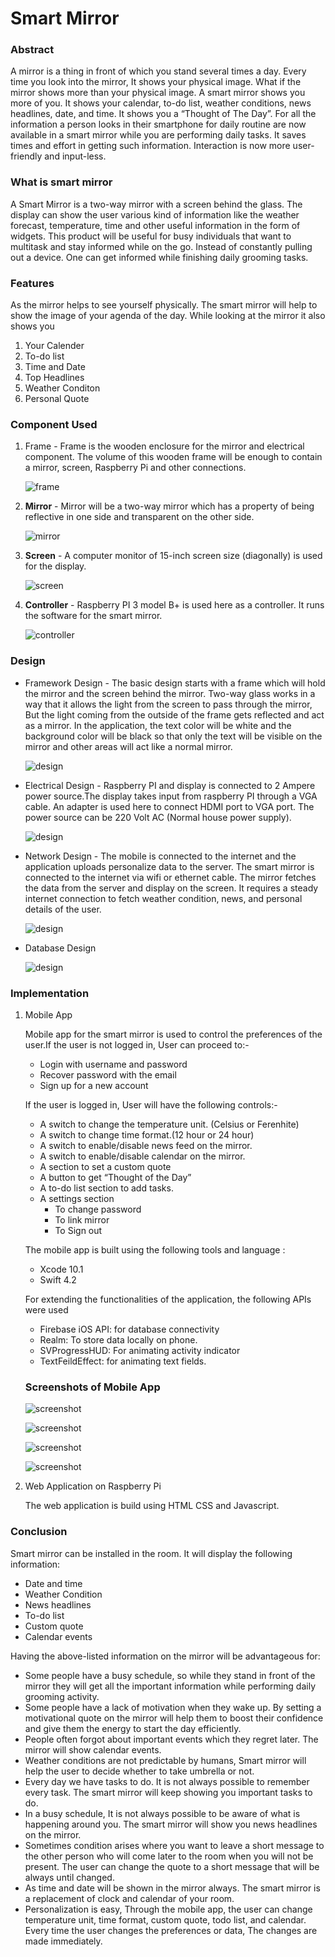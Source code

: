 # Smart Mirror

### Abstract

A mirror is a thing in front of which you stand several times a day. Every time you look into the mirror, It shows your physical image. What if the mirror shows more than your physical image. A smart mirror shows you more of you. It shows your calendar, to-do list, weather conditions, news headlines, date, and time. It shows you a “Thought of The Day”. For all the information a person looks in their smartphone for daily routine are now available in a smart mirror while you are performing daily tasks. It saves times and effort in getting such information. Interaction is now more user-friendly and input-less.

### What is smart mirror

A Smart Mirror is a two-way mirror with a screen behind the glass. The display can show the user various kind of information like the weather forecast, temperature, time and other useful information in the form of widgets. This product will be useful for busy individuals that want to multitask and stay informed while on the go. Instead of constantly pulling out a device. One can get informed while finishing daily grooming tasks.

### Features

As the mirror helps to see yourself physically. The smart mirror will help to show the image of your agenda of the day. While looking at the mirror it also shows you

1. Your Calender
2. To-do list
3. Time and Date
4. Top Headlines
5. Weather Conditon
6. Personal Quote

### Component Used

1. Frame -  Frame is the wooden enclosure for the mirror and electrical component. The volume of this wooden frame will be enough to contain a mirror, screen, Raspberry Pi and other connections.

   ![frame](assets/frame.jpg)

2. **Mirror** - Mirror will be a two-way mirror which has a property of being reflective in one side and transparent on the other side.

   ![mirror](assets/mirror.jpg)

3. **Screen** - A computer monitor of 15-inch screen size (diagonally) is used for the display.

   ![screen](assets/screen.jpg)

4. **Controller** - Raspberry PI 3 model B+ is used here as a controller. It runs the software for the smart mirror.

   ![controller](assets/controller.png)

### Design

- Framework Design - The basic design starts with a frame which will hold the mirror and the screen behind the mirror. Two-way glass works in a way that it allows the light from the screen to pass through the mirror, But the light coming from the outside of the frame gets reflected and act as a mirror. In the application, the text color will be white and the background color will be black so that only the text will be visible on the mirror and other areas will act like a normal mirror.

  ![design](assets/frameworkDesign.jpg)

- Electrical Design - Raspberry PI and display is connected to 2 Ampere power source.The display takes input from raspberry PI through a VGA cable. An adapter is used here to connect HDMI port to VGA port. The power source can be 220 Volt AC (Normal house power supply).

  ![design](assets/electricalDesign.jpg)

- Network Design - The mobile is connected to the internet and the application uploads personalize data to the server. The smart mirror is connected to the internet via wifi or ethernet cable. The mirror fetches the data from the server and display on the screen. It requires a steady internet connection to fetch weather condition, news, and personal details of the user. 

  ![design](assets/networkDesign.jpg)

- Database Design

  ![design](assets/databaseDesign.jpg)

### Implementation

1. Mobile App

   Mobile app for the smart mirror is used to control the preferences of the user.If the user is not logged in, User can proceed to:- 

   - Login with username and password
   - Recover password with the email
   - Sign up for a new account

   If the user is logged in, User will have the following controls:-

   - A switch to change the temperature unit. (Celsius or Ferenhite)
   - A switch to change time format.(12 hour or 24 hour)
   - A switch to enable/disable news feed on the mirror.
   - A switch to enable/disable calendar on the mirror.
   - A section to set a custom quote
   - A button to get “Thought of the Day”
   - A to-do list section to add tasks.
   - A settings section
     - To change password
     - To link mirror
     - To Sign out

   The mobile app is built using the following tools and language :

   - Xcode 10.1
   - Swift 4.2

   For extending the functionalities of the application, the following APIs were used

   - Firebase iOS API: for database connectivity
   - Realm: To store data locally on phone.
   - SVProgressHUD: For animating activity indicator
   - TextFeildEffect: for animating text fields.

   

   ### Screenshots of Mobile App

   ![screenshot](assets/mobiless1.png)

   ![screenshot](assets/mobiless2.png)

   ![screenshot](assets/mobiless3.png)

   ![screenshot](assets/mobiless4.png)

2. Web Application on Raspberry Pi

   The web application is build using HTML CSS and Javascript.

### Conclusion

Smart mirror can be installed in the room. It will display the following information:

- Date and time
- Weather Condition
- News headlines
- To-do list
- Custom quote
- Calendar events

Having the above-listed information on the mirror will be advantageous for:

- Some people have a busy schedule, so while they stand in front of the mirror they will get all the important information while performing daily grooming activity.
- Some people have a lack of motivation when they wake up. By setting a motivational quote on the mirror will help them to boost their confidence and give them the energy to start the day efficiently.
- People often forgot about important events which they regret later. The mirror will show calendar events.
- Weather conditions are not predictable by humans, Smart mirror will help the user to decide whether to take umbrella or not.
- Every day we have tasks to do. It is not always possible to remember every task. The smart mirror will keep showing you important tasks to do.
- In a busy schedule, It is not always possible to be aware of what is happening around you. The smart mirror will show you news headlines on the mirror. 
- Sometimes condition arises where you want to leave a short message to the other person who will come later to the room when you will not be present. The user can change the quote to a short message that will be always until changed.
- As time and date will be shown in the mirror always. The smart mirror is a replacement of clock and calendar of your room.
- Personalization is easy, Through the mobile app, the user can change temperature unit, time format, custom quote, todo list, and calendar. Every time the user changes the preferences or data, The changes are made immediately.

